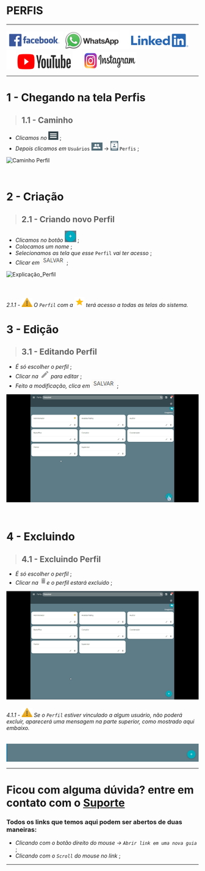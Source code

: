 # PERFIS

---

 [![Facebook](https://raw.githubusercontent.com/Makesystem/manuais/main/webccrm/telas/img_padrao/facebookescrito.png)](https://www.facebook.com/MakeSystem/)
 [![WhatsApp](https://raw.githubusercontent.com/Makesystem/manuais/main/webccrm/telas/img_padrao/whatsapp.png)](https://api.whatsapp.com/send?phone=555130661344)
 ![](https://raw.githubusercontent.com/Makesystem/manuais/main/webccrm/telas/img_padrao/divisor.png)
 [![Linkedin](https://raw.githubusercontent.com/Makesystem/manuais/main/webccrm/telas/img_padrao/linkedin.png)](https://www.linkedin.com/company/makesystem/)
 ![](https://raw.githubusercontent.com/Makesystem/manuais/main/webccrm/telas/img_padrao/divisor.png)
 [![YouTube](https://raw.githubusercontent.com/Makesystem/manuais/main/webccrm/telas/img_padrao/ytbee.png)](https://youtu.be/mZ81nXlImfc?t=88)
 ![](https://raw.githubusercontent.com/Makesystem/manuais/main/webccrm/telas/img_padrao/divisor.png)
 [![Instagram](https://raw.githubusercontent.com/Makesystem/manuais/main/webccrm/telas/img_padrao/instagram.png)](https://www.instagram.com/makesystem_sistemas/)

 ---

  # 1 - Chegando na tela Perfis
 >## __1.1 - Caminho__
 * _Clicamos no_ ![menu()](https://raw.githubusercontent.com/Makesystem/manuais/main/webccrm/telas/img_padrao/menu.png) ;
 * _Depois clicamos em_ `Usuários` ![Usuários](https://raw.githubusercontent.com/Makesystem/manuais/main/webccrm/telas/img_padrao/usuarios.png) ->  ![Perfis](https://raw.githubusercontent.com/Makesystem/manuais/main/webccrm/telas/img_padrao/perfis.png) `Perfis` ;
  
![Caminho Perfil](https://github.com/Makesystem/manuais/raw/main/webccrm/telas/separacao_tela/tela_perfis/caminho.gif)

<br />

# 2 - Criação
>## __2.1 - Criando novo Perfil__
* _Clicamos no botão_ ![Btn_Add](https://raw.githubusercontent.com/Makesystem/manuais/main/webccrm/telas/img_padrao/add.png) ;
* _Colocamos um nome_ ;
* _Selecionamos as tela que esse_ `Perfil` _vai ter acesso_ ;
* _Clicar em_ ![Salvar](https://raw.githubusercontent.com/Makesystem/manuais/main/webccrm/telas/img_padrao/salvar.png) ;
  
![Explicação_Perfil](https://github.com/Makesystem/manuais/raw/main/webccrm/telas/separacao_tela/tela_perfis/explicacaoPerfil.gif)

<br />

###### 2.1.1 - ![Warning](https://raw.githubusercontent.com/Makesystem/manuais/main/webccrm/telas/img_padrao/waarning.png) O `Perfil` com a ![Perfil_adm](https://raw.githubusercontent.com/Makesystem/manuais/main/webccrm/telas/separacao_tela/tela_perfis/adm.png) terá acesso a todas as telas do sistema.

# 3 - Edição
>## __3.1 - Editando Perfil__
* _É só escolher o perfil_ ;
* _Clicar na_ ![Caneta](https://raw.githubusercontent.com/Makesystem/manuais/main/webccrm/telas/img_padrao/caneta.png) _para editar_ ;
* _Feito a modificação, clica em_ ![Salvar](https://raw.githubusercontent.com/Makesystem/manuais/main/webccrm/telas/img_padrao/salvar.png) ;

![Editando_Perfil](https://github.com/Makesystem/manuais/raw/main/webccrm/telas/separacao_tela/tela_perfis/editando.gif)

<br />

# 4 - Excluindo
>## __4.1 - Excluindo Perfil__
* _É só escolher o perfil_ ;
* _Clicar na_ ![Lixeira](https://raw.githubusercontent.com/Makesystem/manuais/main/webccrm/telas/img_padrao/lixeira.png)_e o perfil estará excluido_ ;

![Excluindo_perfil](https://github.com/Makesystem/manuais/raw/main/webccrm/telas/separacao_tela/tela_perfis/excluindo_perfil.gif)

###### 4.1.1 - ![Warning](https://raw.githubusercontent.com/Makesystem/manuais/main/webccrm/telas/img_padrao/waarning.png) Se o `Perfil` estiver vinculado a algum usuário, não poderá excluir, aparecerá uma mensagem na parte superior, como mostrado aqui embaixo.
![Exemplo_Não_Poder_excluir](https://github.com/Makesystem/manuais/raw/main/webccrm/telas/separacao_tela/tela_perfis/erro_ao_excluir.gif)

---

# Ficou com alguma dúvida? entre em contato com o [Suporte](http://api.whatsapp.com/send?1=pt_BR&phone=555130661344)

### Todos os links que temos aqui podem ser abertos de duas maneiras:
* _Clicando com o botão direito do mouse -> `Abrir link em uma nova guia`_ ;
* _Clicando com o `Scroll` do mouse no link_ ;
---
